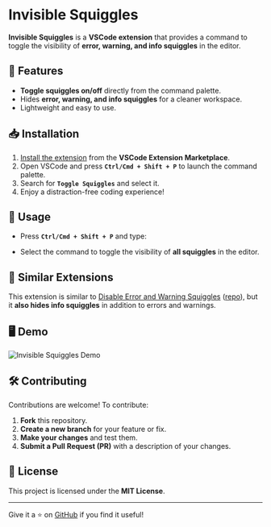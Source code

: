 # Invisible Squiggles

**Invisible Squiggles** is a **VSCode extension** that provides a command to toggle the visibility of **error, warning, and info squiggles** in the editor.

## 🚀 Features
- **Toggle squiggles on/off** directly from the command palette.
- Hides **error, warning, and info squiggles** for a cleaner workspace.
- Lightweight and easy to use.

## 📥 Installation
1. [Install the extension](https://marketplace.visualstudio.com/items?itemName=michen00.invisible-squiggles) from the **VSCode Extension Marketplace**.
2. Open VSCode and press **`Ctrl/Cmd + Shift + P`** to launch the command palette.
3. Search for **`Toggle Squiggles`** and select it.
4. Enjoy a distraction-free coding experience!

## 🎯 Usage
- Press **`Ctrl/Cmd + Shift + P`** and type:

- Select the command to toggle the visibility of **all squiggles** in the editor.

## 🔄 Similar Extensions
This extension is similar to [Disable Error and Warning Squiggles](https://marketplace.visualstudio.com/items?itemName=modan.disable-error-squiggles) ([repo](https://github.com/danMoksh/disable-error-and-warning-squiggles)), but it **also hides info squiggles** in addition to errors and warnings.

## 🖥️ Demo
![Invisible Squiggles Demo](https://github.com/user-attachments/assets/50bce932-ee6a-4422-88d1-a500b81eac57)

## 🛠️ Contributing
Contributions are welcome! To contribute:
1. **Fork** this repository.
2. **Create a new branch** for your feature or fix.
3. **Make your changes** and test them.
4. **Submit a Pull Request (PR)** with a description of your changes.

## 📜 License
This project is licensed under the **MIT License**.

---
Give it a ⭐ on [GitHub](https://github.com/michen00/invisible-squiggles) if you find it useful!
